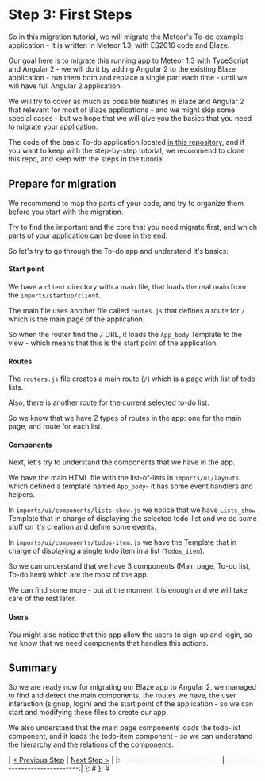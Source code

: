 [{]: <region> (header)
# Step 3: First Steps
[}]: #
[{]: <region> (body)
So in this migration tutorial, we will migrate the Meteor's To-do example application - it is written in Meteor 1.3, with ES2016 code and Blaze.

Our goal here is to migrate this running app to Meteor 1.3 with TypeScript and Angular 2 - we will do it by adding Angular 2 to the existing Blaze application - run them both and replace a single part each time - until we will have full Angular 2 application.

We will try to cover as much as possible features in Blaze and Angular 2 that relevant for most of Blaze applications - and we might skip some special cases - but we hope that we will give you the basics that you need to migrate your application.

The code of the basic To-do application located [in this repository](https://github.com/meteor/todos), and if you want to keep with the step-by-step tutorial, we recommend to clone this repo, and keep with the steps in the tutorial.

## Prepare for migration

We recommend to map the parts of your code, and try to organize them before you start with the migration.

Try to find the important and the core that you need migrate first, and which parts of your application can be done in the end.

So let's try to go through the To-do app and understand it's basics:

#### Start point

We have a `client` directory with a main file, that loads the real main from the `imports/startup/client`.

The main file uses another file called `routes.js` that defines a route for `/` which is the main page of the application.

So when the router find the `/` URL, it loads the `App_body` Template to the view - which means that this is the start point of the application.

#### Routes

The `routers.js` file creates a main route (`/`) which is a page with list of todo lists.

Also, there is another route for the current selected to-do list.

So we know that we have 2 types of routes in the app: one for the main page, and route for each list.

#### Components

Next, let's try to understand the components that we have in the app.

We have the main HTML file with the list-of-lists in `imports/ui/layouts` which defined a template named `App_body`- it has some event handlers and helpers.

In `imports/ui/components/lists-show.js` we notice that we have `Lists_show` Template that in charge of displaying the selected todo-list and we do some stuff on it's creation and define some events.

In `imports/ui/components/todos-item.js` we have the Template that in charge of displaying a single todo item in a list (`Todos_item`).

So we can understand that we have 3 components (Main page, To-do list, To-do item) which are the most of the app.

We can find some more - but at the moment it is enough and we will take care of the rest later.

#### Users

You might also notice that this app allow the users to sign-up and login, so we know that we need components that handles this actions.

## Summary

So we are ready now for migrating our Blaze app to Angular 2, we managed to find and detect the main components, the routes we have, the user interaction (signup, login) and the start point of the application - so we can start and modifying these files to create our app.

We also understand that the main page components loads the todo-list component, and it loads the todo-item component - so we can understand the hierarchy and the relations of the components.

[}]: #
[{]: <region> (footer)
[{]: <helper> (nav_step)
| [< Previous Step](step2.md) | [Next Step >](step4.md) |
|:--------------------------------|--------------------------------:|
[}]: #
[}]: #